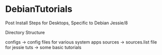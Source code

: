 # DebianTutorials
Post Install Steps for Desktops, Specific to Debian Jessie/8

Directory Structure

configs -> config files for various system apps
sources -> sources.list file for jessie
tuts -> some basic tutorials



